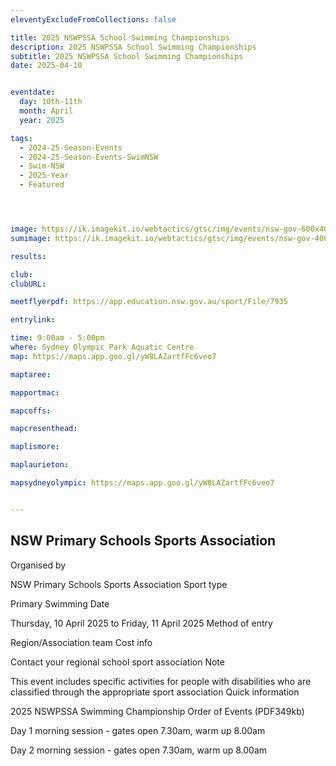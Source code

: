 ```yaml
---
eleventyExcludeFromCollections: false

title: 2025 NSWPSSA School Swimming Championships
description: 2025 NSWPSSA School Swimming Championships
subtitle: 2025 NSWPSSA School Swimming Championships
date: 2025-04-10


eventdate:
  day: 10th-11th
  month: April
  year: 2025

tags:
  - 2024-25-Season-Events
  - 2024-25-Season-Events-SwimNSW
  - Swim-NSW
  - 2025-Year
  - Featured




image: https://ik.imagekit.io/webtactics/gtsc/img/events/nsw-gov-600x400-small.jpg
sumimage: https://ik.imagekit.io/webtactics/gtsc/img/events/nsw-gov-400x600-small.jpg

results: 

club: 
clubURL: 

meetflyerpdf: https://app.education.nsw.gov.au/sport/File/7935

entrylink:

time: 9:00am - 5:00pm
where: Sydney Olympic Park Aquatic Centre
map: https://maps.app.goo.gl/yW8LAZartfFc6veo7

maptaree: 

mapportmac: 

mapcoffs:

mapcresenthead:

maplismore: 

maplaurieton: 

mapsydneyolympic: https://maps.app.goo.gl/yW8LAZartfFc6veo7


---
```

<h2>NSW Primary Schools Sports Association</h2>

Organised by

NSW Primary Schools Sports Association
Sport type

Primary Swimming
Date

Thursday, 10 April 2025 to Friday, 11 April 2025
Method of entry

Region/Association team
Cost info

Contact your regional school sport association
Note

This event includes specific activities for people with disabilities who are classified through the appropriate sport association
Quick information

2025 NSWPSSA Swimming Championship Order of Events (PDF349kb)

Day 1 morning session - gates open 7.30am, warm up 8.00am

Day 2 morning session - gates open 7.30am, warm up 8.00am
